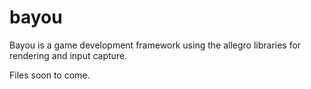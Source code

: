 # bayou
Bayou is a game development framework using the allegro libraries for rendering and input capture.

Files soon to come.
